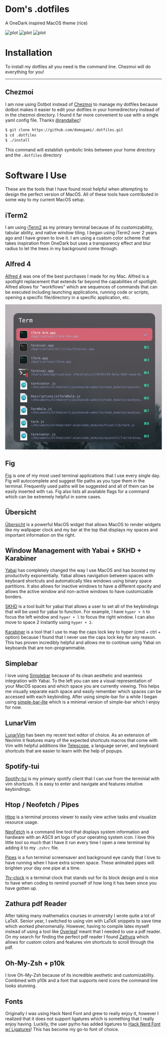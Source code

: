 # Dom's .dotfiles
A OneDark inspired MacOS theme (rice)

![plot](./photos/photo1.png)
![plot](./photos/photo2.png)
![plot](./photos/photo3.png)

# Installation

To install my dotfiles all you need is the command line. Chezmoi will do everything for you!

---

## Chezmoi
I am now using Dotbot instead of [Chezmoi](https://www.chezmoi.io/) to manage my dotfiles because dotbot makes it easier to edit your dotfiles in your homedirectory instead of in the chezmoi directory. I found it far more convenient to use with a single yaml config file. Thanks [@randallwc](https://github.com/randallwc)!
```bash
$ git clone https://github.com/domogami/.dotfiles.git
$ cd .dotfiles
$ ./install
```
This command will establish symbolic links between your home directory and the `.dotfiles` directory

# Software I Use

These are the tools that I have found most helpful when attempting to design the perfect version of MacOS. All of these tools have contributed in some way to my current MacOS setup.

## iTerm2

I am using [iTerm2](https://iterm2.com/) as my primary terminal because of its customizability, tabular ability, and native window tiling. I began using iTerm2 over 2 years ago and I have grown to love it. I am using a custom color scheme that takes inspiration from OneDark but uses a transparency effect and blur radius to let the trees in my background come through.

## Alfred 4

[Alfred 4](https://www.alfredapp.com/) was one of the best purchases I made for my Mac. Alfred is a spotlight replacement that extends far beyond the capabilities of spotlight. Alfred allows for "workflows" which are sequences of commands that can be executed including launching applications, running code or scripts, opening a specific file/directory in a specific application, etc.

![plot](./Alfred_Theme/Alfred.png)

## Fig

[Fig](https://github.com/withfig/fig) is one of my most used terminal applications that I use every single day. Fig will autocomplete and suggest file paths as you type them in the terminal. Frequently used paths will be suggested and all of them can be easily inserted with `tab`. Fig also lists all available flags for a command which can be extremely helpful in some cases. 

## Übersicht

[Übersicht](https://tracesof.net/uebersicht/) is a powerful MacOS widget that allows MacOS to render widgets like my wallpaper clock and my bar at the top that displays my spaces and important information on the right.

## Window Management with Yabai + SKHD + Karabiner

[Yabai](https://github.com/koekeishiya/yabai) has completely changed the way I use MacOS and has boosted my productivity exponentially. Yabai allows navigation between spaces with keyboard shortcuts and automatically tiles windows using binary space partitions. It also allows for inactive windows to have a different opacity and allows the active window and non-active windows to have customizable borders.

[SKHD](https://github.com/koekeishiya/skhd) is a tool built for yabai that allows a user to set all of the keybindings that will be used for yabai to function. For example, I have `hyper + h` to focus the left window and `hyper + l` to focus the right window. I can also move to space 2 instantly using `hyper + 2`.

[Karabiner](https://karabiner-elements.pqrs.org/) is a tool that I use to map the caps lock key to hyper (cmd + ctrl + option) because I found that I never use the caps lock key for any reason. This has proven incredibly helpful and allows me to continue using Yabai on keyboards that are non-programmable.

## Simplebar

I love using [Simplebar](https://github.com/Jean-Tinland/simple-bar) because of its clean aesthetic and seamless integration with Yabai. To the left you can see a visual representation of your MacOS spaces and which space you are currently viewing. This helps me visually separate each space and easily remember which spaces can be accessed with each keybinding. After using simple-bar for a while I began using [simple-bar-lite](https://github.com/Jean-Tinland/simple-bar-lite) which is a minimal version of simple-bar which I enjoy for now.

## LunarVim

[LunarVim](https://github.com/LunarVim/LunarVim) has been my recent text editor of choice. As an extension of NeoVim it features many of the expected shortcuts macros that come with Vim with helpful additions like [Telescope](https://github.com/nvim-telescope/telescope.nvim), a language server, and keyboard shortcuts that are easier to learn with the help of popups.

## Spotify-tui
[Spotify-tui](https://github.com/Rigellute/spotify-tui) is my primary spotify client that I can use from the terminial with vim shortcuts. It is easy to enter and navigate and features intuitive keybindings.

## Htop / Neofetch / Pipes

[Htop](https://github.com/htop-dev/htop) is a terminal process viewer to easily view active tasks and visualize resource usage.

[NeoFetch](https://github.com/dylanaraps/neofetch) is a command line tool that displays system information and hardware with an ASCII art logo of your operating system icon. I love this little tool so much that I have it run every time I open a new terminal by adding it to my `.zshrc` file.

[Pipes](https://github.com/pipeseroni/pipes.sh) is a fun terminal screensaver and background eye candy that I love to have running when I have extra screen space. These animated pipes will brighten your day one pipe at a time.

[Tty-clock](https://github.com/xorg62/tty-clock) is a terminal clock that stands out for its block design and is nice to have when coding to remind yourself of how long it has been since you have gotten up.

## Zathura pdf Reader
After taking many mathematics courses in university I wrote quite a lot of LaTeX. Senior year, I switched to using vim with LaTeX snippets to save time which worked phenomenally. However, having to compile latex myself instead of using a tool like [Overleaf](https://www.overleaf.com/) meant that I needed to use a pdf reader. On my search for finding the perfect pdf reader I found [Zathura](https://github.com/pwmt/zathura) which allows for custom colors and features vim shortcuts to scroll through the pdf.  

## Oh-My-Zsh + p10k
I love Oh-My-Zsh because of its incredible aesthetic and customizability. Combined with p10k and a font that supports nerd icons the command line looks stunning.

## Fonts
Originally I was using Hack Nerd Font and grew to really enjoy it, however I realized that it does not support ligatures which is something that I really enjoy having. Luckily, the user pyrho has added ligatures to [Hack Nerd Font w/ Ligatures](https://github.com/pyrho/hack-font-ligature-nerd-font)! This has become my go-to font of choice.
